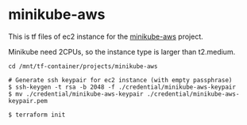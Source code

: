 # minikube-aws

This is tf files of ec2 instance for the [minikube-aws](https://github.com/takahiroaoki/minikube-aws) project.

Minikube need 2CPUs, so the instance type is larger than t2.medium.

```
cd /mnt/tf-container/projects/minikube-aws

# Generate ssh keypair for ec2 instance (with empty passphrase)
$ ssh-keygen -t rsa -b 2048 -f ./credential/minikube-aws-keypair
$ mv ./credential/minikube-aws-keypair ./credential/minikube-aws-keypair.pem

$ terraform init
```